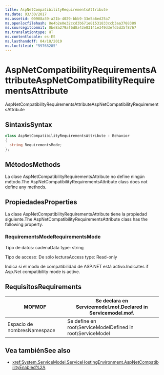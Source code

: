 ```yaml
---
title: AspNetCompatibilityRequirementsAttribute
ms.date: 03/30/2017
ms.assetid: 00908a39-a21b-4029-bbb9-33e5a6ed25a7
ms.openlocfilehash: 8e4b2e0e32ccd3b671e81531833ccb3aa3788389
ms.sourcegitcommit: 0be8a279af6d8a43e03141e349d3efd5d35f8767
ms.translationtype: HT
ms.contentlocale: es-ES
ms.lasthandoff: 04/18/2019
ms.locfileid: "59768285"
---
```

# <a name="aspnetcompatibilityrequirementsattribute"></a><span data-ttu-id="9a5e4-102">AspNetCompatibilityRequirementsAttribute</span><span class="sxs-lookup"><span data-stu-id="9a5e4-102">AspNetCompatibilityRequirementsAttribute</span></span>
<span data-ttu-id="9a5e4-103">AspNetCompatibilityRequirementsAttribute</span><span class="sxs-lookup"><span data-stu-id="9a5e4-103">AspNetCompatibilityRequirementsAttribute</span></span>  
  
## <a name="syntax"></a><span data-ttu-id="9a5e4-104">Sintaxis</span><span class="sxs-lookup"><span data-stu-id="9a5e4-104">Syntax</span></span>  
  
```csharp
class AspNetCompatibilityRequirementsAttribute : Behavior  
{  
  string RequirementsMode;  
};  
```  
  
## <a name="methods"></a><span data-ttu-id="9a5e4-105">Métodos</span><span class="sxs-lookup"><span data-stu-id="9a5e4-105">Methods</span></span>  
 <span data-ttu-id="9a5e4-106">La clase AspNetCompatibilityRequirementsAttribute no define ningún método.</span><span class="sxs-lookup"><span data-stu-id="9a5e4-106">The AspNetCompatibilityRequirementsAttribute class does not define any methods.</span></span>  
  
## <a name="properties"></a><span data-ttu-id="9a5e4-107">Propiedades</span><span class="sxs-lookup"><span data-stu-id="9a5e4-107">Properties</span></span>  
 <span data-ttu-id="9a5e4-108">La clase AspNetCompatibilityRequirementsAttribute tiene la propiedad siguiente.</span><span class="sxs-lookup"><span data-stu-id="9a5e4-108">The AspNetCompatibilityRequirementsAttribute class has the following property.</span></span>  
  
### <a name="requirementsmode"></a><span data-ttu-id="9a5e4-109">RequirementsMode</span><span class="sxs-lookup"><span data-stu-id="9a5e4-109">RequirementsMode</span></span>  
 <span data-ttu-id="9a5e4-110">Tipo de datos: cadena</span><span class="sxs-lookup"><span data-stu-id="9a5e4-110">Data type: string</span></span>  
  
 <span data-ttu-id="9a5e4-111">Tipo de acceso: De sólo lectura</span><span class="sxs-lookup"><span data-stu-id="9a5e4-111">Access type: Read-only</span></span>  
  
 <span data-ttu-id="9a5e4-112">Indica si el modo de compatibilidad de ASP.NET está activo.</span><span class="sxs-lookup"><span data-stu-id="9a5e4-112">Indicates if Asp.Net compatibility mode is active.</span></span>  
  
## <a name="requirements"></a><span data-ttu-id="9a5e4-113">Requisitos</span><span class="sxs-lookup"><span data-stu-id="9a5e4-113">Requirements</span></span>  
  
|<span data-ttu-id="9a5e4-114">MOF</span><span class="sxs-lookup"><span data-stu-id="9a5e4-114">MOF</span></span>|<span data-ttu-id="9a5e4-115">Se declara en Servicemodel.mof.</span><span class="sxs-lookup"><span data-stu-id="9a5e4-115">Declared in Servicemodel.mof.</span></span>|  
|---------|-----------------------------------|  
|<span data-ttu-id="9a5e4-116">Espacio de nombres</span><span class="sxs-lookup"><span data-stu-id="9a5e4-116">Namespace</span></span>|<span data-ttu-id="9a5e4-117">Se define en root\ServiceModel</span><span class="sxs-lookup"><span data-stu-id="9a5e4-117">Defined in root\ServiceModel</span></span>|  
  
## <a name="see-also"></a><span data-ttu-id="9a5e4-118">Vea también</span><span class="sxs-lookup"><span data-stu-id="9a5e4-118">See also</span></span>

- <xref:System.ServiceModel.ServiceHostingEnvironment.AspNetCompatibilityEnabled%2A>
